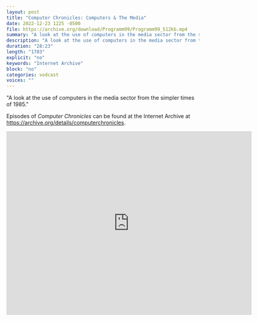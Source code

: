 ```yaml
---
layout: post
title: "Computer Chronicles: Computers & The Media"
date: 2022-12-23 1225 -0500
file: https://archive.org/download/Programm99/Programm99_512kb.mp4
summary: "A look at the use of computers in the media sector from the simpler times of 1985."
description: "A look at the use of computers in the media sector from the simpler times of 1985."
duration: "28:23"
length: "1703"
explicit: "no" 
keywords: "Internet Archive"
block: "no" 
categories: vodcast
voices: ""
---
```


"A look at the use of computers in the media sector from the simpler times of 1985."

Episodes of *Computer Chronicles* can be found at the Internet Archive at <https://archive.org/details/computerchronicles>.

<iframe src="https://archive.org/embed/Computer1985_2" width="640" height="480" frameborder="0" webkitallowfullscreen="true" mozallowfullscreen="true" allowfullscreen></iframe>
